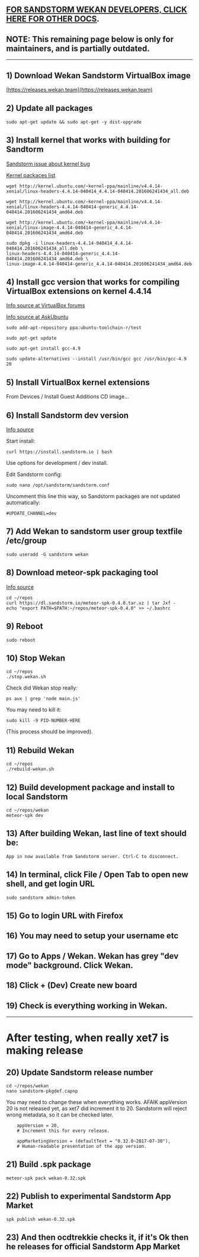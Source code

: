 ## [FOR SANDSTORM WEKAN DEVELOPERS, CLICK HERE FOR OTHER DOCS](https://github.com/wekan/wekan-maintainer/wiki/Developing-Wekan-for-Sandstorm).

## NOTE: This remaining page below is only for maintainers, and is partially outdated.

***

## 1) Download Wekan Sandstorm VirtualBox image

[https://releases.wekan.team](https://releases.wekan.team)

## 2) Update all packages

```
sudo apt-get update && sudo apt-get -y dist-upgrade
```

## 3) Install kernel that works with building for Sandtorm

[Sandstorm issue about kernel bug](https://github.com/sandstorm-io/sandstorm/issues/2526)

[Kernel packaces list](http://kernel.ubuntu.com/~kernel-ppa/mainline/v4.4.14-xenial/)

```
wget http://kernel.ubuntu.com/~kernel-ppa/mainline/v4.4.14-xenial/linux-headers-4.4.14-040414_4.4.14-040414.201606241434_all.deb 

wget http://kernel.ubuntu.com/~kernel-ppa/mainline/v4.4.14-xenial/linux-headers-4.4.14-040414-generic_4.4.14-040414.201606241434_amd64.deb

wget http://kernel.ubuntu.com/~kernel-ppa/mainline/v4.4.14-xenial/linux-image-4.4.14-040414-generic_4.4.14-040414.201606241434_amd64.deb

sudo dpkg -i linux-headers-4.4.14-040414_4.4.14-040414.201606241434_all.deb \
linux-headers-4.4.14-040414-generic_4.4.14-040414.201606241434_amd64.deb \
linux-image-4.4.14-040414-generic_4.4.14-040414.201606241434_amd64.deb
```

## 4) Install gcc version that works for compiling VirtualBox extensions on kernel 4.4.14

[Info source at VirtualBox forums](https://forums.virtualbox.org/viewtopic.php?f=7&t=76032)

[Info source at AskUbuntu](https://askubuntu.com/questions/428198/getting-installing-gcc-g-4-9-on-ubuntu)

```
sudo add-apt-repository ppa:ubuntu-toolchain-r/test

sudo apt-get update

sudo apt-get install gcc-4.9

sudo update-alternatives --install /usr/bin/gcc gcc /usr/bin/gcc-4.9 20
```

## 5) Install VirtualBox kernel extensions

From Devices / Install Guest Additions CD image...

## 6) Install Sandstorm dev version

[Info source](https://sandstorm.io/install)

Start install:

```
curl https://install.sandstorm.io | bash
```

Use options for development / dev install.

Edit Sandstorm config:
```
sudo nano /opt/sandstorm/sandstorm.conf
```
Uncomment this line this way, so Sandstorm packages are not updated automatically:
```
#UPDATE_CHANNEL=dev
```

## 7) Add Wekan to sandstorm user group textfile /etc/group

```
sudo useradd -G sandstorm wekan
```

## 8) Download meteor-spk packaging tool

[Info source](https://github.com/sandstorm-io/meteor-spk)

```
cd ~/repos
curl https://dl.sandstorm.io/meteor-spk-0.4.0.tar.xz | tar Jxf -
echo "export PATH=$PATH:~/repos/meteor-spk-0.4.0" >> ~/.bashrc
```

## 9) Reboot

```
sudo reboot
```

## 10) Stop Wekan

```
cd ~/repos
./stop.wekan.sh
```

Check did Wekan stop really:

```
ps aux | grep 'node main.js'
```

You may need to kill it:

```
sudo kill -9 PID-NUMBER-HERE
```

(This process should be improved).

## 11) Rebuild Wekan

```
cd ~/repos
./rebuild-wekan.sh
```


## 12) Build development package and install to local Sandstorm

```
cd ~/repos/wekan
meteor-spk dev
```

## 13) After building Wekan, last line of text should be:

```
App in now available from Sandstorm server. Ctrl-C to disconnect.
```

## 14) In terminal, click File / Open Tab to open new shell, and get login URL

```
sudo sandstorm admin-token
```

## 15) Go to login URL with Firefox

## 16) You may need to setup your username etc

## 17) Go to Apps / Wekan. Wekan has grey "dev mode" background. Click Wekan.

## 18) Click + (Dev) Create new board

## 19) Check is everything working in Wekan.

***

# After testing, when really xet7 is making release

## 20) Update Sandstorm release number

```
cd ~/repos/wekan
nano sandstorm-pkgdef.capnp
```

You may need to change these when everything works. AFAIK appVersion 20 is not released yet, as xet7 did increment it to 20. Sandstorm will reject wrong metadata, so it can be checked later.

```
    appVersion = 20,
    # Increment this for every release.

    appMarketingVersion = (defaultText = "0.32.0~2017-07-30"),
    # Human-readable presentation of the app version.
```

## 21) Build .spk package

```
meteor-spk pack wekan-0.32.spk
```

## 22) Publish to experimental Sandstorm App Market

```
spk publish wekan-0.32.spk
```
## 23) And then ocdtrekkie checks it, if it's Ok then he releases for official Sandstorm App Market
